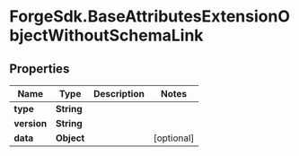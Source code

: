 # ForgeSdk.BaseAttributesExtensionObjectWithoutSchemaLink

## Properties
Name | Type | Description | Notes
------------ | ------------- | ------------- | -------------
**type** | **String** |  | 
**version** | **String** |  | 
**data** | **Object** |  | [optional] 


